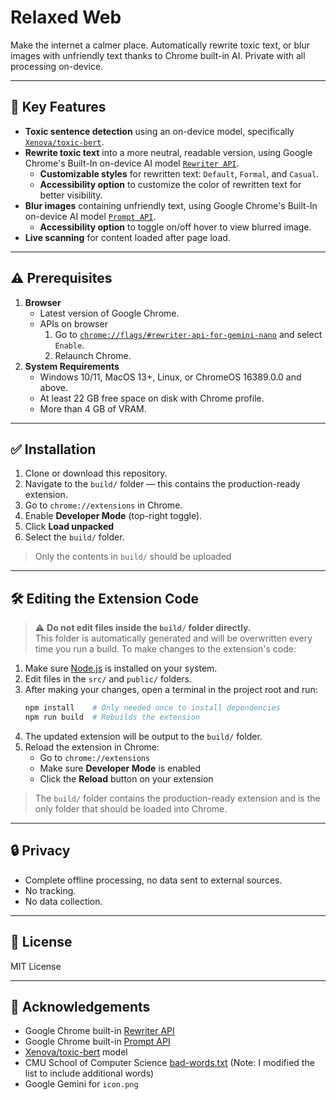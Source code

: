 # Relaxed Web
Make the internet a calmer place. Automatically rewrite toxic text, or blur images with unfriendly text thanks to Chrome built-in AI. Private with all processing on-device.

---

## 🌟 Key Features
- **Toxic sentence detection** using an on-device model, specifically [`Xenova/toxic-bert`](https://huggingface.co/Xenova/toxic-bert).
- **Rewrite toxic text** into a more neutral, readable version, using Google Chrome's Built-In on-device AI model [`Rewriter API`](https://developer.chrome.com/docs/ai/rewriter-api).
    - **Customizable styles** for rewritten text: `Default`, `Formal`, and `Casual`.
    - **Accessibility option** to customize the color of rewritten text for better visibility.
- **Blur images** containing unfriendly text, using Google Chrome's Built-In on-device AI model [`Prompt API`](https://developer.chrome.com/docs/ai/prompt-api).
    - **Accessibility option** to toggle on/off hover to view blurred image.
- **Live scanning** for content loaded after page load.

---

## ⚠️ Prerequisites
1. **Browser**
    - Latest version of Google Chrome.
    - APIs on browser
        1. Go to [`chrome://flags/#rewriter-api-for-gemini-nano`](chrome://flags/#rewriter-api-for-gemini-nano) and select `Enable`.
        2. Relaunch Chrome.
2. **System Requirements**
    - Windows 10/11, MacOS 13+, Linux, or ChromeOS 16389.0.0 and above.
    - At least 22 GB free space on disk with Chrome profile.
    - More than 4 GB of VRAM.

---

## ✅ Installation
1. Clone or download this repository.
2. Navigate to the `build/` folder — this contains the production-ready extension.
3. Go to `chrome://extensions` in Chrome.
4. Enable **Developer Mode** (top-right toggle).
5. Click **Load unpacked**
6. Select the `build/` folder.

> Only the contents in `build/` should be uploaded

---

## 🛠️ Editing the Extension Code

> ⚠️ **Do not edit files inside the `build/` folder directly.**  
> This folder is automatically generated and will be overwritten every time you run a build.
To make changes to the extension's code:
1. Make sure [Node.js](https://nodejs.org/) is installed on your system.
2. Edit files in the `src/` and `public/` folders.
3. After making your changes, open a terminal in the project root and run:
    ```bash
    npm install    # Only needed once to install dependencies  
    npm run build  # Rebuilds the extension
    ```
4. The updated extension will be output to the `build/` folder.
5. Reload the extension in Chrome:  
   - Go to `chrome://extensions`  
   - Make sure **Developer Mode** is enabled  
   - Click the **Reload** button on your extension
> The `build/` folder contains the production-ready extension and is the only folder that should be loaded into Chrome.

---

## 🔒 Privacy
- Complete offline processing, no data sent to external sources.
- No tracking.
- No data collection.

---

## 📄 License
MIT License

---

## 🙌 Acknowledgements
- Google Chrome built-in [Rewriter API](https://developer.chrome.com/docs/ai/rewriter-api)
- Google Chrome built-in [Prompt API](https://developer.chrome.com/docs/ai/prompt-api)
- [Xenova/toxic-bert](https://huggingface.co/Xenova/toxic-bert) model
- CMU School of Computer Science [bad-words.txt](https://www.cs.cmu.edu/~biglou/resources/bad-words.txt) (Note: I modified the list to include additional words)
- Google Gemini for `icon.png`
